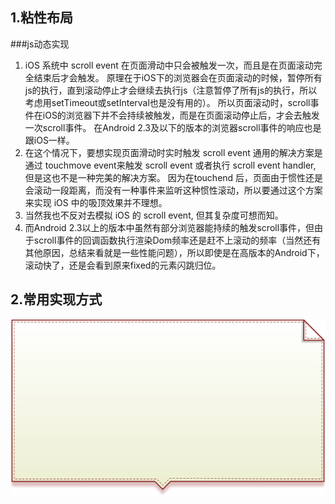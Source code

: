 ## 1.粘性布局
###js动态实现
1. iOS 系统中 scroll event 在页面滑动中只会被触发一次，而且是在页面滚动完全结束后才会触发。
原理在于iOS下的浏览器会在页面滚动的时候，暂停所有js的执行，直到滚动停止才会继续去执行js（注意暂停了所有js的执行，所以考虑用setTimeout或setInterval也是没有用的）。
所以页面滚动时，scroll事件在iOS的浏览器下并不会持续被触发，而是在页面滚动停止后，才会去触发一次scroll事件。
在Android 2.3及以下的版本的浏览器scroll事件的响应也是跟iOS一样。
2.	在这个情况下，要想实现页面滑动时实时触发 scroll event 通用的解决方案是通过 touchmove event来触发 scroll event 或者执行 scroll event handler, 但是这也不是一种完美的解决方案。
因为在touchend 后，页面由于惯性还是会滚动一段距离，而没有一种事件来监听这种惯性滚动，所以要通过这个方案来实现 iOS 中的吸顶效果并不理想。 
3.	当然我也不反对去模拟 iOS 的 scroll event, 但其复杂度可想而知。 
4.	而Android 2.3以上的版本中虽然有部分浏览器能持续的触发scroll事件，但由于scroll事件的回调函数执行渲染Dom频率还是赶不上滚动的频率（当然还有其他原因，总结来看就是一些性能问题），所以即使是在高版本的Android下，滚动快了，还是会看到原来fixed的元素闪跳归位。


## 2.常用实现方式

 ![image](https://github.com/biggu0/iloveh5/blob/master/test.png)

